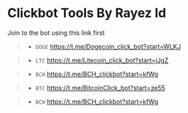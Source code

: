 # Clickbot Tools By Rayez Id

Join to the bot using this link first

>- `DOGE` https://t.me/Dogecoin_click_bot?start=WLKJ

>- `LTC` https://t.me/Litecoin_click_bot?start=jJgZ

>- `BCH` https://t.me/BCH_clickbot?start=kfWg

>- `BTC` https://t.me/BitcoinClick_bot?start=ze55

>- `BCH` https://t.me/BCH_clickbot?start=kfWg
